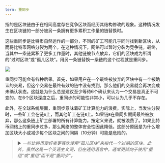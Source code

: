 ```yaml
---
term: 重同步
---
```


指的是区块链由于在相同高度存在竞争区块而经历其结构修改的现象。这种情况发生在区块链的一部分被另一条拥有更多累积工作量的链替换时。

这些重同步是比特币自然运作的一部分，不同的矿工可能几乎同时找到新区块，从而将比特币网络分裂为两个。在这种情况下，网络可以暂时分裂为竞争链。最终，当其中一条链累积了更多工作量时，其他链被节点放弃，它们的区块成为所谓的“过时区块”或“孤儿区块”。用另一条链替换一条链的这个过程就是重同步。

![](../../dictionnaire/assets/9.png)

重同步可能会有各种后果。首先，如果用户在一个最终被放弃的区块中有一个被确认的交易，但这个交易在最终有效的链中没有找到，那么他们的交易就会再次变成未确认状态。这就是为什么总是建议至少等待6个确认来认为一个交易是真正不可变的。在6个区块深度之后，重同步的可能性非常小，可以认为几乎不存在。

此外，在全球系统层面，重同步意味着矿工计算能力的浪费。实际上，当发生分裂时，一些矿工会在链`A`上，而其他矿工在链`B`上。如果链`B`在重同步期间最终被放弃，那么这条链上矿工部署的所有计算能力，按定义来说，就被浪费了。如果比特币网络上的重同步过多，那么网络的整体安全性因此降低。这部分原因是为什么增加区块大小或减少每个区块之间的间隔（10分钟）可能是危险的。

> ► *一些比特币爱好者更喜欢使用“孤儿区块”来指代一个过期的区块。此外，虽然这是一个英语主义词，但在通用语言中，通常更倾向于使用“重组”或“重组”而不是“重同步”。*